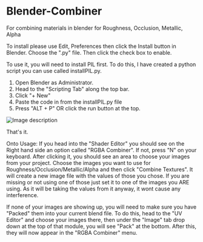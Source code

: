 # Blender-Combiner
For combining materials in blender for Roughness, Occlusion, Metallic, Alpha

To install please use Edit, Preferences then click the Install button in Blender. Choose the ".py" file. Then click the check box to enable.


To use it, you will need to install PIL first. To do this, I have created a python script you can use called installPIL.py.
1. Open Blender as Administrator.
2. Head to the "Scripting Tab" along the top bar.
3. Click "+ New"
4. Paste the code in from the installPIL.py file
5. Press "ALT + P" OR click the run button at the top. 

![Image description](https://i.imgur.com/pmM5F3D.png)



That's it.

Onto Usage:
If you head into the "Shader Editor" you should see on the Right hand side an option called "RGBA Combiner". If not, press "N" on your keyboard. 
After clicking it, you should see an area to choose your images from your project. Choose the images you want to use for Roughness/Occlusion/Metallic/Alpha and then click "Combine Textures". It will create a new image file with the values of those you chose.
If you are missing or not using one of those just set it to one of the images you ARE using. As it will be taking the values from it anyway, it wont cause any interference.


If none of your images are showing up, you will need to make sure you have "Packed" them into your current blend file. To do this, head to the "UV Editor" and choose your images there, then under the "Image" tab drop down at the top of that module, you will see "Pack" at the bottom.
After this, they will now appear in the "RGBA Combiner" menu.
